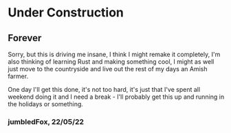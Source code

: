 # Under Construction
## Forever

Sorry, but this is driving me insane, I think I might remake it completely, I'm also thinking of learning Rust and making something cool, I might as well just move to the countryside and live out the rest of my days an Amish farmer.

One day I'll get this done, it's not too hard, it's just that I've spent all weekend doing it and I need a break - I'll probably get this up and running in the holidays or something.

### jumbledFox, 22/05/22